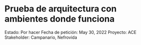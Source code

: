 # Prueba de arquitectura con ambientes donde funciona

Estado: Por hacer
Fecha de petición: May 30, 2022
Proyecto: ACE
Stakeholder: Campanario, Nefrovida